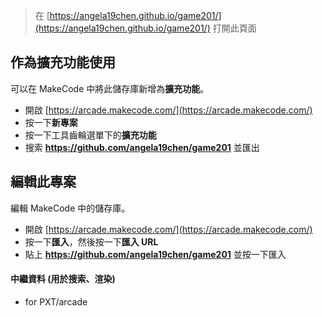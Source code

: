  


> 在 [https://angela19chen.github.io/game201/](https://angela19chen.github.io/game201/) 打開此頁面

## 作為擴充功能使用

可以在 MakeCode 中將此儲存庫新增為**擴充功能**。

* 開啟 [https://arcade.makecode.com/](https://arcade.makecode.com/)
* 按一下**新專案**
* 按一下工具齒輪選單下的**擴充功能**
* 搜索 **https://github.com/angela19chen/game201** 並匯出

## 編輯此專案

編輯 MakeCode 中的儲存庫。

* 開啟 [https://arcade.makecode.com/](https://arcade.makecode.com/)
* 按一下**匯入**，然後按一下**匯入 URL**
* 貼上 **https://github.com/angela19chen/game201** 並按一下匯入

#### 中繼資料 (用於搜索、渲染)

* for PXT/arcade
<script src="https://makecode.com/gh-pages-embed.js"></script><script>makeCodeRender("{{ site.makecode.home_url }}", "{{ site.github.owner_name }}/{{ site.github.repository_name }}");</script>
